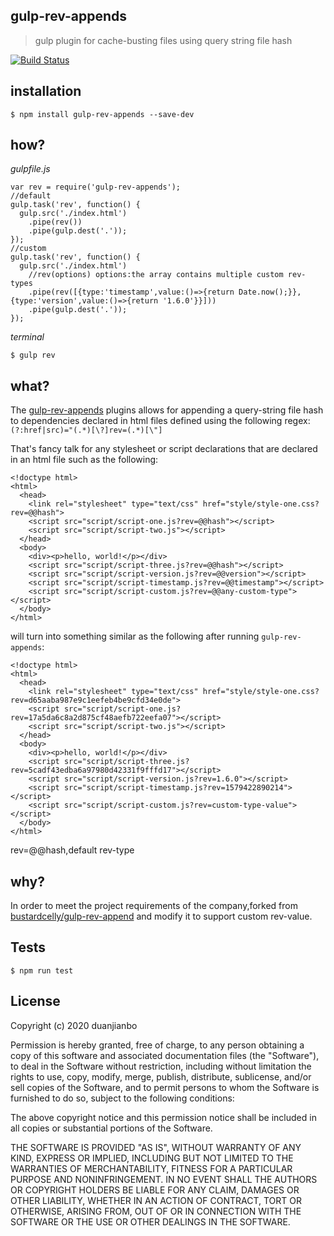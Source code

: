 gulp-rev-appends
---
> gulp plugin for cache-busting files using query string file hash

[![Build Status](https://travis-ci.org/duanjianbo/gulp-rev-appends.png?branch=master)](https://travis-ci.org/duanjianbo/gulp-rev-appends)

installation
---
```
$ npm install gulp-rev-appends --save-dev
```

how?
---
_gulpfile.js_
```
var rev = require('gulp-rev-appends');
//default
gulp.task('rev', function() {
  gulp.src('./index.html')
    .pipe(rev())
    .pipe(gulp.dest('.'));
});
//custom
gulp.task('rev', function() {
  gulp.src('./index.html')
    //rev(options) options:the array contains multiple custom rev-types
    .pipe(rev([{type:'timestamp',value:()=>{return Date.now();}},{type:'version',value:()=>{return '1.6.0'}}]))
    .pipe(gulp.dest('.'));
});

```

_terminal_
```
$ gulp rev
```

what?
---
The [gulp-rev-appends](https://github.com/duanjianbo/gulp-rev-appends) plugins allows for appending a query-string file hash to dependencies declared in html files defined using the following regex: `(?:href|src)="(.*)[\?]rev=(.*)[\"]`

That's fancy talk for any stylesheet or script declarations that are declared in an html file such as the following:

```
<!doctype html>
<html>
  <head>
    <link rel="stylesheet" type="text/css" href="style/style-one.css?rev=@@hash">
    <script src="script/script-one.js?rev=@@hash"></script>
    <script src="script/script-two.js"></script>
  </head>
  <body>
    <div><p>hello, world!</p></div>
    <script src="script/script-three.js?rev=@@hash"></script>
    <script src="script/script-version.js?rev=@@version"></script>
    <script src="script/script-timestamp.js?rev=@@timestamp"></script>
    <script src="script/script-custom.js?rev=@@any-custom-type"></script>
  </body>
</html>
```

will turn into something similar as the following after running `gulp-rev-appends`:
```
<!doctype html>
<html>
  <head>
    <link rel="stylesheet" type="text/css" href="style/style-one.css?rev=d65aaba987e9c1eefeb4be9cfd34e0de">
    <script src="script/script-one.js?rev=17a5da6c8a2d875cf48aefb722eefa07"></script>
    <script src="script/script-two.js"></script>
  </head>
  <body>
    <div><p>hello, world!</p></div>
    <script src="script/script-three.js?rev=5cadf43edba6a97980d42331f9fffd17"></script>
    <script src="script/script-version.js?rev=1.6.0"></script>
    <script src="script/script-timestamp.js?rev=1579422890214"></script>
    <script src="script/script-custom.js?rev=custom-type-value"></script>
  </body>
</html>
```
rev=@@hash,default rev-type

why?
---
In order to meet the project requirements of the company,forked from [bustardcelly/gulp-rev-append](https://github.com/bustardcelly/gulp-rev-append) and modify it to support custom rev-value.

Tests
---

```
$ npm run test
```

License
---
Copyright (c) 2020 duanjianbo

Permission is hereby granted, free of charge, to any person
obtaining a copy of this software and associated documentation
files (the "Software"), to deal in the Software without
restriction, including without limitation the rights to use,
copy, modify, merge, publish, distribute, sublicense, and/or sell
copies of the Software, and to permit persons to whom the
Software is furnished to do so, subject to the following
conditions:

The above copyright notice and this permission notice shall be
included in all copies or substantial portions of the Software.

THE SOFTWARE IS PROVIDED "AS IS", WITHOUT WARRANTY OF ANY KIND,
EXPRESS OR IMPLIED, INCLUDING BUT NOT LIMITED TO THE WARRANTIES
OF MERCHANTABILITY, FITNESS FOR A PARTICULAR PURPOSE AND
NONINFRINGEMENT. IN NO EVENT SHALL THE AUTHORS OR COPYRIGHT
HOLDERS BE LIABLE FOR ANY CLAIM, DAMAGES OR OTHER LIABILITY,
WHETHER IN AN ACTION OF CONTRACT, TORT OR OTHERWISE, ARISING
FROM, OUT OF OR IN CONNECTION WITH THE SOFTWARE OR THE USE OR
OTHER DEALINGS IN THE SOFTWARE.
